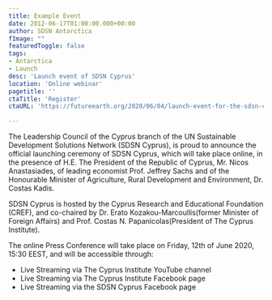 ```yaml
---
title: Example Event
date: 2012-06-17T01:00:00.000+00:00
author: SDSN Antarctica
fImage: ""
featuredToggle: false
tags:
- Antarctica
- Launch
desc: 'Launch event of SDSN Cyprus'
location: 'Online webinar'
pagetitle: ''
ctaTitle: 'Register'
ctaURL: 'https://futureearth.org/2020/06/04/launch-event-for-the-sdsn-cyprus-network/'

---
```

Τhe Leadership Council of the Cyprus branch of the UN Sustainable Development Solutions Network (SDSN Cyprus), is proud to announce the official launching ceremony of SDSN Cyprus, which will take place online, in the presence of H.E. The President of the Republic of Cyprus, Mr. Nicos Anastasiades, of leading economist Prof. Jeffrey Sachs and of the Honourable Minister of Agriculture, Rural Development and Environment, Dr. Costas Kadis.

SDSN Cyprus is hosted by the Cyprus Research and Educational Foundation (CREF), and co-chaired by Dr. Erato Kozakou-Marcoullis(former Minister of Foreign Affairs) and Prof. Costas N. Papanicolas(President of The Cyprus Institute).

The online Press Conference will take place on Friday, 12th of June 2020, 15:30 EEST, and will be accessible through:

- Live Streaming via The Cyprus Institute YouTube channel
- Live Streaming via The Cyprus Institute Facebook page 
- Live Streaming via the SDSN Cyprus Facebook page
